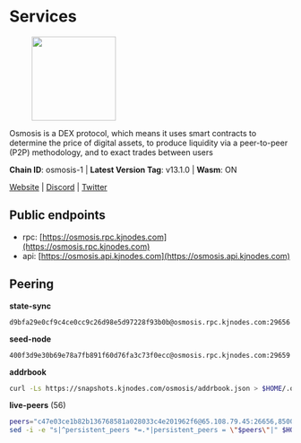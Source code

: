 # Services

<figure><img src="https://raw.githubusercontent.com/kj89/testnet_manuals/main/pingpub/logos/osmosis.png" width="150" alt=""><figcaption></figcaption></figure>

Osmosis is a DEX protocol, which means it uses smart contracts  to determine the price of digital assets, to produce liquidity  via a peer-to-peer (P2P) methodology, and to exact trades between users

**Chain ID**: osmosis-1 | **Latest Version Tag**: v13.1.0 | **Wasm**: ON

[Website](https://osmosis.zone) | [Discord](https://discord.gg/osmosis) | [Twitter](https://twitter.com/osmosiszone)


## Public endpoints

* rpc: [https://osmosis.rpc.kjnodes.com](https://osmosis.rpc.kjnodes.com)
* api: [https://osmosis.api.kjnodes.com](https://osmosis.api.kjnodes.com)

## Peering

**state-sync**

```text
d9bfa29e0cf9c4ce0cc9c26d98e5d97228f93b0b@osmosis.rpc.kjnodes.com:29656
```

**seed-node**

```text
400f3d9e30b69e78a7fb891f60d76fa3c73f0ecc@osmosis.rpc.kjnodes.com:29659
```

**addrbook**
```bash
curl -Ls https://snapshots.kjnodes.com/osmosis/addrbook.json > $HOME/.osmosisd/config/addrbook.json
```

**live-peers** (56)
```bash
peers="c47e03ce1b82b136768581a028033c4e201962f6@65.108.79.45:26656,8500a6a0a7f1a6afc66f5d8956214bfd44ebd30c@65.109.53.142:26856,c5358545d951ae666c695903036c1e93578951eb@135.181.176.113:26656,32e9d4a7413dd5393c8be004bee68dea683be839@65.21.227.95:2004,2f4c0337b2522034a614a5cb2c61a891fe753c03@5.9.81.187:29656,ec929701754be057fb38c824fc127e26add9c900@138.201.121.185:26666,a2024229e2eed1650ba3a3ea9db67fa318dc232e@142.132.199.3:26656,173751092c573b78d0dd40677dc7d7f5b546dcfd@94.130.207.9:26656,36fd74857b30513a6339b58e7bf889ab0a8cf57c@34.91.30.41:26656,071ae914b06e14148a6286a0fa087c797336f043@34.105.246.121:26656,9b1bfb99d9eb04af32510ed8e3eb83c59448662f@95.214.52.220:26656,8e72d0b37a9dc16ea58c0da705caa6530badd6ce@138.197.68.193:26656,e153cc49052d67280dfdd6d660f3d98622905850@209.133.193.74:26656,d9bfa29e0cf9c4ce0cc9c26d98e5d97228f93b0b@65.109.88.38:29656,bfb67b2ae345955d6bc0991450120669c683386e@149.56.25.66:26656,b8450ac06ab8ccac21b21bbbba8ea3751a479291@3.91.196.177:26656,a6283307952423c1751431c220d11ed36b61ed84@143.110.237.113:26656,30e9432879d5b0976b88e52120dc12338e40fc33@65.108.108.176:26656,77bb5fb9b6964d6e861e91c1d55cf82b67d838b5@34.86.74.3:26656,f4b811759e55f665180545ad5e1b42573f660861@135.181.181.251:26656,6945be12a7d357a39b9cfbb0018249b234fc4a15@54.241.143.196:26656,43785e5ffd8783393ea8094f77efcee5bdbcdce3@78.141.244.18:26656,42745690b41f6a7515c4a87d88efda2e82b55b76@78.46.94.183:26656,1528ce3b88d859f2f8c4160d9b155ecea5177a2e@142.132.146.105:26656,724cef11bbe866269b3d67f7dd5ea539cc4096bf@198.244.164.186:26656,20913e92e8b9ea2d80ad34edd9b52e97886cf616@54.37.30.181:26656,0660d18b65340a55514f240dd517282ca286f169@176.9.28.62:26656,e0fbdbdce6ec8797412751edd00fbaf114c42fad@34.220.226.204:26656,f67dde244467670d0cbd93a71ec1d6fd9c99c528@93.115.29.37:26656,be930386104083882c7e491d60584e15c101c1da@178.128.156.131:26656,406f64a8d601e34d7311fd61ec87b0c7028bd230@138.201.23.39:46656,d589eb77d7dfebec659ce8bce9f903250301c8ba@116.202.216.57:26656,407267ac44b20a0a4258d0bbca1c9f657bf88d08@74.118.143.19:26656,94e69330d6f4cfe221cdd2ce49ee141e53e5f200@23.106.120.6:26656,47e4075978458bfc382630b2a46aabbbbf7977b2@143.198.234.114:26656,f9a920a61ee994b12b77178dd5f1fc1ed39b7cd2@142.132.255.49:26656,4e38d3caa1554d7f46a2654fa9997554c13f61f2@95.216.96.61:26656,fc590afe489a1b9ca8ff3f2fb396dbc20b1997a4@204.16.244.254:26656,c9bf65acffea46ac8368cbe88f679519f7812f3b@18.142.38.209:26656,d0d4b88110767c503baa8a618cfd7e284482f8dc@37.120.245.11:26656,60a2c89e7253502e93517a026f44a2431cc81230@220.85.113.39:26656,d87b23a8f9134744f2370b069531fcf62e7721c9@65.109.30.119:26656,e891d42c31064fb7e0d99839536164473c4905c2@47.156.153.124:31656,2def96b97cab65a6a35f871f0ab3c384a1176869@104.155.13.66:26656,dc230c6475bdbf3ab64058a37a8de2261b6396eb@74.96.207.58:26822,42f42a4b3527b927d5002d45abd37f66ecdd4861@51.178.74.75:16656,d90150d606724bb19d533f861024174f3aa42351@213.239.213.115:26656,04c37271ad36bbb9a9a27174bf11cb2e967b7e65@185.180.222.181:26656,e81c3c20833cfb5d652a9c842c9f1c8b1835479d@108.61.190.21:26656,1876eb08c7e93c965a895177f82c8725f89c0f65@54.214.183.228:26656,0419c998d6aac0afdb05808ad9a935670248e209@65.108.204.56:26656,f225f8a168ec794d334d7100994b62e5e7648072@35.234.158.17:26656,4d659b7b244a68913bfbdc6c9e7aa1a64391238e@74.118.139.59:26656,fc2ad6fb9f20b4a637e244d92c35362bdb5d96af@100.26.145.135:26656,e613079d9b1c1c688963215a975cc9b29722f4fb@65.108.238.103:12556,74e8ba742d8312c250f3237c8c8f3f951c01f9df@95.216.4.104:2003"
sed -i -e "s|^persistent_peers *=.*|persistent_peers = \"$peers\"|" $HOME/.osmosisd/config/config.toml
```
